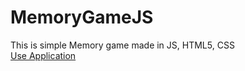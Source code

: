 # MemoryGameJS
This is simple Memory game made in JS, HTML5, CSS\
[Use Application](https://adam077x.github.io/MemoryGameJS/)
